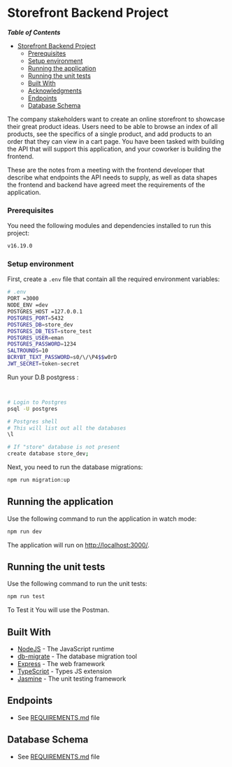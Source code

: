 # Storefront Backend Project

___Table of Contents___

- [Storefront Backend Project](#storefront-backend-project)
    - [Prerequisites](#prerequisites)
    - [Setup environment](#setup-environment)
  - [Running the application](#running-the-application)
  - [Running the unit tests](#running-the-unit-tests)
  - [Built With](#built-with)
  - [Acknowledgments](#acknowledgments)
  - [Endpoints](#endpoints)
  - [Database Schema](#database-schema)

The company stakeholders want to create an online storefront to showcase their great product ideas. Users need to be able to browse an index of all products, see the specifics of a single product, and add products to an order that they can view in a cart page. You have been tasked with building the API that will support this application, and your coworker is building the frontend.

These are the notes from a meeting with the frontend developer that describe what endpoints the API needs to supply, as well as data shapes the frontend and backend have agreed meet the requirements of the application. 



### Prerequisites

You need the following modules and dependencies installed to run this project:

```bash
v16.19.0       
```


### Setup environment

First, create a `.env` file that contain all the required environment variables:

```bash
# .env
PORT =3000
NODE_ENV =dev
POSTGRES_HOST =127.0.0.1
POSTGRES_PORT=5432
POSTGRES_DB=store_dev
POSTGRES_DB_TEST=store_test
POSTGRES_USER=eman
POSTGRES_PASSWORD=1234
SALTROUNDS=10
BCRYBT_TEXT_PASSWORD=s0/\/\P4$$w0rD
JWT_SECRET=token-secret
```


Run your D.B postgress :

```bash


# Login to Postgres
psql -U postgres

# Postgres shell
# This will list out all the databases
\l

# If "store" database is not present
create database store_dev; 
```

Next, you need to run the database migrations:

```bash
npm run migration:up
```

## Running the application

Use the following command to run the application in watch mode:

```bash
npm run dev
```


The application will run on <http://localhost:3000/>.

## Running the unit tests

Use the following command to run the unit tests:

```bash
npm run test
```

To Test it You will use the Postman.

## Built With

- [NodeJS](https://nodejs.org/) - The JavaScript runtime
- [db-migrate](https://db-migrate.readthedocs.io/en/latest/) - The database migration tool
- [Express](https://expressjs.com) - The web framework
- [TypeScript](https://www.typescriptlang.org/) - Types JS extension
- [Jasmine](https://jasmine.github.io/) - The unit testing framework


## Endpoints

- See [REQUIREMENTS.md](./REQUIREMENTS.md) file

## Database Schema

 - See [REQUIREMENTS.md](./REQUIREMENTS.md) file